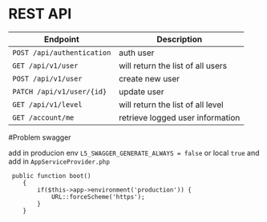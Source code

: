 REST API
========

Endpoint | Description
--- | ---
`POST /api/authentication` | auth user
`GET /api/v1/user` | will return the list of all users
`POST /api/v1/user` | create new user
`PATCH /api/v1/user/{id}` | update user
`GET /api/v1/level` | will return the list of all level
`GET /account/me`| retrieve logged user information

#Problem swagger

add in producion env `L5_SWAGGER_GENERATE_ALWAYS = false` or local  `true`
and add in `AppServiceProvider.php`
```
 public function boot()
    {
        if($this->app->environment('production')) {
            URL::forceScheme('https');
        }
    }
 ```